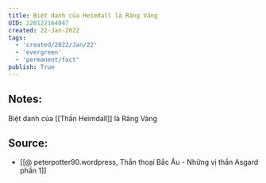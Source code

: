 ```yaml
---
title: Biệt danh của Heimdall là Răng Vàng
UID: 220122164047
created: 22-Jan-2022
tags:
  - 'created/2022/Jan/22'
  - 'evergreen'
  - 'permanent/fact'
publish: True
---
```

## Notes:
Biệt danh của [[Thần Heimdall]] là Răng Vàng

## Source:
- [[@ peterpotter90.wordpress, Thần thoại Bắc Âu - Những vị thần Asgard phần 1]]


